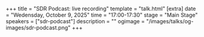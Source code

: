 +++
title = "SDR Podcast: live recording"
template = "talk.html"
[extra]
  date = "Wedensday, October 9, 2025"
  time = "17:00-17:30"
  stage = "Main Stage"
  speakers = ["sdr-podcast"]
  description = ""
  ogimage = "/images/talks/og-images/sdr-podcast.png"
+++
